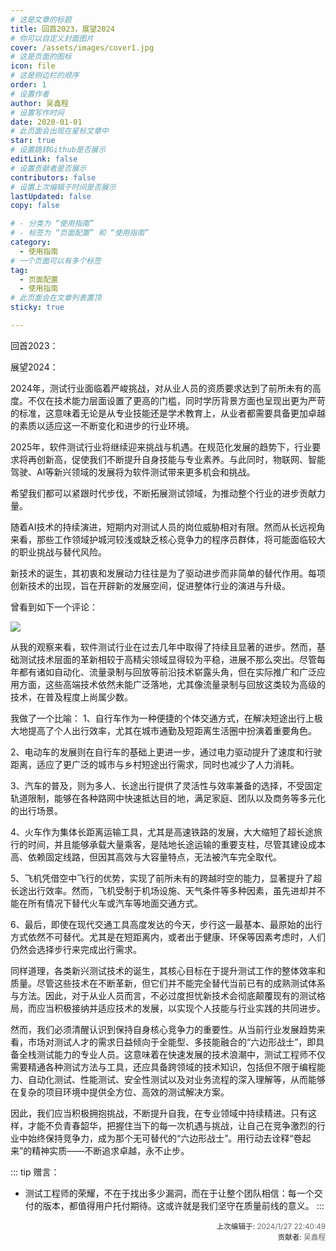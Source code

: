```yaml
---
# 这是文章的标题
title: 回首2023，展望2024
# 你可以自定义封面图片
cover: /assets/images/cover1.jpg
# 这是页面的图标
icon: file
# 这是侧边栏的顺序
order: 1
# 设置作者
author: 吴鑫程
# 设置写作时间
date: 2020-01-01
# 此页面会出现在星标文章中
star: true
# 设置跳转Github是否展示
editLink: false
# 设置贡献者是否展示
contributors: false
# 设置上次编辑于时间是否展示
lastUpdated: false
copy: false

# - 分类为 “使用指南”
# - 标签为 “页面配置” 和 “使用指南”
category:
  - 使用指南
# 一个页面可以有多个标签
tag:
  - 页面配置
  - 使用指南
# 此页面会在文章列表置顶
sticky: true

---
```

<!-- more -->
<!-- 
## 回首2024，展望2025
-->

<!-- 
  这是多行注释，
  可以跨多行书写，
  渲染后不可见。
-->
回首2023：


展望2024：

  2024年，测试行业面临着严峻挑战，对从业人员的资质要求达到了前所未有的高度。不仅在技术能力层面设置了更高的门槛，同时学历背景方面也呈现出更为严苛的标准，这意味着无论是从专业技能还是学术教育上，从业者都需要具备更加卓越的素质以适应这一不断变化和进步的行业环境。

  2025年，软件测试行业将继续迎来挑战与机遇。在规范化发展的趋势下，行业要求将再创新高，促使我们不断提升自身技能与专业素养。与此同时，物联网、智能驾驶、AI等新兴领域的发展将为软件测试带来更多机会和挑战。

  希望我们都可以紧跟时代步伐，不断拓展测试领域，为推动整个行业的进步贡献力量。

  随着AI技术的持续演进，短期内对测试人员的岗位威胁相对有限。然而从长远视角来看，那些工作领域护城河较浅或缺乏核心竞争力的程序员群体，将可能面临较大的职业挑战与替代风险。

  新技术的诞生，其初衷和发展动力往往是为了驱动进步而非简单的替代作用。每项创新技术的出现，旨在开辟新的发展空间，促进整体行业的演进与升级。

曾看到如下一个评论：

![](https://github.com/user-attachments/assets/dc1b068b-05b1-4f5d-8601-ea041abce3fb)

  从我的观察来看，软件测试行业在过去几年中取得了持续且显著的进步。然而，基础测试技术层面的革新相较于高精尖领域显得较为平稳，进展不那么突出。尽管每年都有诸如自动化、流量录制与回放等前沿技术崭露头角，但在实际推广和广泛应用方面，这些高端技术依然未能广泛落地，尤其像流量录制与回放这类较为高级的技术，在普及程度上尚属少数。

我做了一个比喻：
1、自行车作为一种便捷的个体交通方式，在解决短途出行上极大地提高了个人出行效率，尤其在城市通勤及短距离生活圈中扮演着重要角色。

2、电动车的发展则在自行车的基础上更进一步，通过电力驱动提升了速度和行驶距离，适应了更广泛的城市与乡村短途出行需求，同时也减少了人力消耗。

3、汽车的普及，则为多人、长途出行提供了灵活性与效率兼备的选择，不受固定轨道限制，能够在各种路网中快速抵达目的地，满足家庭、团队以及商务等多元化的出行场景。

4、火车作为集体长距离运输工具，尤其是高速铁路的发展，大大缩短了超长途旅行的时间，并且能够承载大量乘客，是陆地长途运输的重要支柱，尽管其建设成本高、依赖固定线路，但因其高效与大容量特点，无法被汽车完全取代。

5、飞机凭借空中飞行的优势，实现了前所未有的跨越时空的能力，显著提升了超长途出行效率。然而，飞机受制于机场设施、天气条件等多种因素，虽先进却并不能在所有情况下替代火车或汽车等地面交通方式。

6、最后，即使在现代交通工具高度发达的今天，步行这一最基本、最原始的出行方式依然不可替代。尤其是在短距离内，或者出于健康、环保等因素考虑时，人们仍然会选择步行来完成出行需求。

  同样道理，各类新兴测试技术的诞生，其核心目标在于提升测试工作的整体效率和质量。尽管这些技术在不断革新，但它们并不能完全替代当前已有的成熟测试体系与方法。因此，对于从业人员而言，不必过度担忧新技术会彻底颠覆现有的测试格局，而应当积极接纳并适应技术的发展，以实现个人技能与行业实践的共同进步。

  然而，我们必须清醒认识到保持自身核心竞争力的重要性。从当前行业发展趋势来看，市场对测试人才的需求日益倾向于全能型、多技能融合的“六边形战士”，即具备全栈测试能力的专业人员。这意味着在快速发展的技术浪潮中，测试工程师不仅需要精通各种测试方法与工具，还应具备跨领域的技术知识，包括但不限于编程能力、自动化测试、性能测试、安全性测试以及对业务流程的深入理解等，从而能够在复杂的项目环境中提供全方位、高效的测试解决方案。

  因此，我们应当积极拥抱挑战，不断提升自我，在专业领域中持续精进。只有这样，才能不负青春韶华，把握住当下的每一次机遇与挑战，让自己在竞争激烈的行业中始终保持竞争力，成为那个无可替代的“六边形战士”。用行动去诠释“卷起来”的精神实质——不断追求卓越，永不止步。


::: tip 赠言：
 - 测试工程师的荣耀，不在于找出多少漏洞，而在于让整个团队相信：每一个交付的版本，都值得用户托付期待。​ 这或许就是我们坚守在质量前线的意义。
:::



<div style="float: right; text-align: right;">
  <sub>上次编辑于: <span style="color: rgba(60, 60, 67, 0.78);">2024/1/27 22:40:49</span></sub><br>
  <sub>贡献者: <span style="color: rgba(60, 60, 67, 0.78);">吴鑫程</span></sub>
</div>
